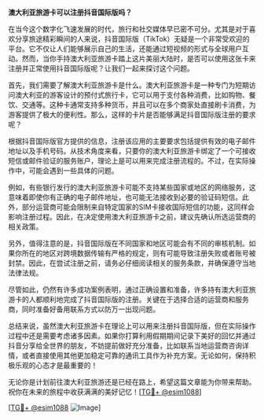 **澳大利亚旅游卡可以注册抖音国际版吗？**

在当今这个数字化飞速发展的时代，旅行和社交媒体早已密不可分。尤其是对于喜欢分享旅途精彩瞬间的人来说，抖音国际版（TikTok）无疑是一个非常受欢迎的平台。它不仅让人们能够展示自己的生活，还能通过短视频的形式与全球用户互动。然而，当你手持澳大利亚旅游卡踏上这片美丽大陆时，是否可以使用这张卡来注册并正常使用抖音国际版呢？让我们一起来探讨这个问题。

首先，我们需要了解澳大利亚旅游卡是什么。澳大利亚旅游卡是一种专门为短期访问澳大利亚的游客设计的预付式旅行卡，它可以用于支付各种消费，比如购物、餐饮、交通等。这种卡通常支持多种货币，并且可以在多个商家处直接刷卡消费，为游客提供了极大的便利性。那么，这样的卡片是否能够满足抖音国际版注册的要求呢？

根据抖音国际版官方提供的信息，注册该应用的主要要求包括提供有效的电子邮件地址以及手机号码。从技术角度来看，只要你的澳大利亚旅游卡绑定了一个可接收短信或邮件验证的服务账户，理论上是可以用来完成注册流程的。不过，在实际操作中，可能会遇到一些具体的问题。

例如，有些银行发行的澳大利亚旅游卡可能不支持某些国家或地区的网络服务，这意味着即使你有正确的电子邮件地址，也可能无法接收到必要的验证码短信。此外，部分运营商可能会限制来自特定国家的SIM卡接收国际短信的功能，这同样会影响注册过程。因此，在决定使用澳大利亚旅游卡之前，建议先确认所选运营商的相关政策。

另外，值得注意的是，抖音国际版在不同国家和地区可能会有不同的审核机制。如果你所在的地区对跨境数据传输有严格的规定，则有可能导致注册失败或者账号被封禁。因此，在尝试注册之前，请务必仔细阅读相关的服务条款，并确保遵守当地法律法规。

尽管如此，仍然有许多成功案例表明，通过正确设置和准备，许多持有澳大利亚旅游卡的人都顺利地完成了抖音国际版的注册。关键在于选择合适的运营商和服务商，同时准备好备用联系方式以防万一出现问题。

总结来说，虽然澳大利亚旅游卡在理论上可以用来注册抖音国际版，但在实际操作过程中还是需要考虑诸多因素。如果你打算利用假期期间记录下美好的回忆并通过抖音分享给全世界的朋友，不妨提前做好充分准备，比如联系当地运营商咨询详情，或者直接使用其他更加稳定可靠的通讯工具作为补充方案。无论如何，保持积极乐观的心态才是最重要的！

无论你是计划前往澳大利亚旅游还是已经在路上，希望这篇文章能为你带来帮助。祝你在未来的旅程中收获满满的美好记忆！[[TG💪+ @esim1088](https://t.me/s/esim1088)]

[[TG💪+ @esim1088](https://t.me/s/esim1088) ![Image](https://i.postimg.cc/4NQfJmqS/Snipaste-2025-05-13-00-14-12.png)]